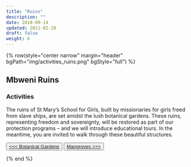 ```yaml
---
title: "Ruins"
description: ""
date: 2018-09-14
updated: 2021-02-20
draft: false
weight: 6
---
```


{% row(style="center narrow" margin="header" bgPath="img/activities_ruins.png" bgStyle="full") %} 

## Mbweni Ruins
 
### Activities

The ruins of St Mary’s School for Girls, built by missionaries for girls freed from slave ships, are set amidst the lush botanical gardens. These ruins, representing freedom and sovereignty, will be restored as part of our protection programs – and we will introduce educational tours. In the meantime, you are invited to walk through these beautiful structures.

<button>[<<< Botanical Gardens](/activities/gardens)</button>
<button>[Mangroves >>>](/activities/mangroves)</button>

{% end %}
